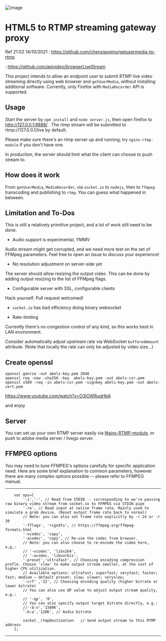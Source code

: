 ![image](https://i.imgur.com/1cNMpvg.png)

# HTML5 to RTMP streaming gateway proxy

Ref 21:02 14/10/2021 : https://github.com/chenxiaoqino/getusermedia-to-rtmp

: https://github.com/apivideo/browserLiveStream

This project intends to allow an endpoint user to submit RTMP live video streaming directly using web browser and `getUserMedia`, without installing additional software. Currently, only Firefox with `MediaRecorder` API is supported.

## Usage

Start the server by `npm install` and `node server.js`, then open firefox to http://127.0.0.1:8888/ . The rtmp stream will be submitted to rtmp://127.0.0.1/live by default.

Please make sure there's an rtmp server up and running; try `nginx-rtmp-module` if you don't have one.

In production, the server should limit what the client can choose to push stream to.

## How does it work

From `getUserMedia`, `MediaRecorder`, via `socket.io` to `nodejs`, then to `ffmpeg` transcoding and publishing to `rtmp`. You can guess what happened in between.


## Limitation and To-Dos

This is still a relatively primitive project, and a lot of work still need to be done.

- Audio support is experimental, YMMV

Audio stream might get corrupted, and we need more test on the set of FFMpeg parameters. Feel free to open an issue to discuss your experience!

- No resolution adjustment on server-side yet

The server should allow resizing the output video. This can be done by adding output resizing to the list of FFMpeg flags.

- Configurable server with SSL, configurable clients

Hack yourself. Pull request welcomed!

- `socket.io` has bad efficiency doing binary websocket

- Rate-limiting

Currently there's no congestion control of any kind, so this works best in LAN environment.

Consider automatically adjust upstream rate via WebSocket `bufferedAmount` attribute. (Note that locally the rate can only be adjusted by video size...)

##  Create openssl
```
openssl genrsa -out abels-key.pem 2048
openssl req -new -sha256 -key  abels-key.pem -out abels-csr.pem
openssl x509 -req -in abels-csr.pem -signkey abels-key.pem -out abels-cert.pem
```
https://www.youtube.com/watch?v=O3iOWRugHbA

and enjoy

## Server

You can set up your own RTMP server easily via [Nginx-RTMP-module](https://github.com/arut/nginx-rtmp-module), or push to adobe media server / livego server.

## FFMPEG options
You may need to tune FFMPEG's options carefully for specific application need. Here are some brief explanation to common parameters, however there are many complex options possible -- please refer to FFMPEG manual. 

---
		var ops=[
			'-i','-', // Read from STDIN -- corresponding to we're passing raw binary video stream from socket.io to FFMPEG via STDIN pipe
			'-re', // Read input at native frame rate. Mainly used to simulate a grab device. (Reset output frame rate back to normal)
			// Note: you can also set frame rate explicitly by -r 24 or -r 30
			'-fflags', '+igndts', // https://ffmpeg.org/ffmpeg-formats.html
			'-vcodec', 'copy',
			'-acodec', 'copy', // Re-use the codec from browser.
			// Note: you can also choose to re-encode the video here, e,g,:
			// '-vcodec', 'libx264',
			// '-acodec, 'libvorbis', 
			'-preset','ultrafast', // Choosing encoding compression profle. Choose 'slow' to make output stream smaller, at the cost of higher CPU utilization.
			// Available options: ultrafast; superfast; veryfast; faster; fast; medium – default preset; slow; slower; veryslow;
			'-crf' ,'22', // Choosing encoding quality (higher bitrate or lower bitrate)
			// You can also use QP value to adjust output stream quality, e.g.: 
			// '-qp', '0',
			// You can also specify output target bitrate directly, e.g.:
			//'-b:v','1500K',
			'-b:a','128K', // Audio bitrate
			
			socket._rtmpDestination   // Send output stream to this RTMP address
		];
---
    
